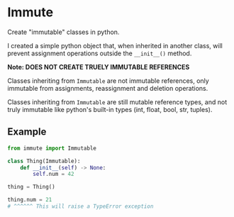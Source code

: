 # Immute

Create "immutable" classes in python.

I created a simple python object that, when inherited in another class, will prevent assignment operations outside the `__init__()` method.

**Note: DOES NOT CREATE TRUELY IMMUTABLE REFERENCES**

Classes inheriting from `Immutable` are not immutable references, only immutable from assignments, reassignment and deletion operations.

Classes inheriting from `Immutable` are still mutable reference types, and not truly immutable like python's built-in types (int, float, bool, str, tuples).

## Example

```python
from immute import Immutable

class Thing(Immutable):
    def __init__(self) -> None:
        self.num = 42

thing = Thing()

thing.num = 21
# ^^^^^^ This will raise a TypeError exception
```
